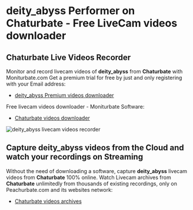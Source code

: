 # deity_abyss Performer on Chaturbate - Free LiveCam videos downloader

## Chaturbate Live Videos Recorder

Monitor and record livecam videos of **deity_abyss** from **Chaturbate** with Moniturbate.com
Get a premium trial for free by just and only registering with your Email address:
* [deity_abyss Premium videos downloader](https://moniturbate.com/request-demo-licence-key.html)

Free livecam videos downloader - Moniturbate Software:
* [Chaturbate videos downloader](https://moniturbate.com/moniturbate-download-software.html)

![deity_abyss livecam videos recorder](https://peachurnet.com/templates/moniturbate-software.png)


## Capture deity_abyss videos from the Cloud and watch your recordings on Streaming

Without the need of downloading a software, capture **deity_abyss** livecam videos from **Chaturbate** 100% online.
Watch Livecam archives from **Chaturbate** unlimitedly from thousands of existing recordings, only on Peachurbate.com and its websites network:
* [Chaturbate videos archives](https://peachurnet.com/)